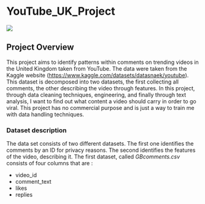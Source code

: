 # YouTube_UK_Project
![](https://github.com/doc9090/YouTube_UK_Project/blob/main/gif/gif1.gif)


## Project Overview
This project aims to identify patterns within comments on trending videos in the United Kingdom taken from YouTube. The data were taken from the Kaggle website
(https://www.kaggle.com/datasets/datasnaek/youtube). This dataset is decomposed into two datasets, the first collecting all comments, the other describing the video through features. In this project, through data cleaning techniques, engineering, and finally through text analysis, I want to find out what content a video should carry in order to go viral. This project has no commercial purpose and is just a way to train me with data handling techniques.

### Dataset description

The data set consists of two different datasets. The first one identifies the comments by an ID for privacy reasons. The second identifies the features of the video, describing it. 
The first dataset, called *GBcomments.csv* consists of four columns that are :

- video_id 
- comment_text
- likes
- replies

